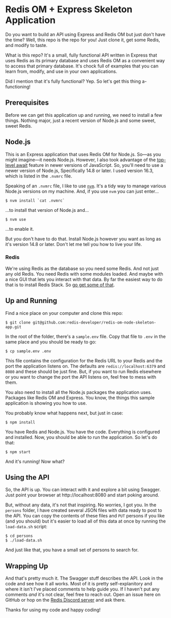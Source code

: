 # Redis OM + Express Skeleton Application

Do you want to build an API using Express and Redis OM but just don't have the time? Well, this repo is the repo for you! Just clone it, get some Redis, and modify to taste.

What is this repo? It's a small, fully functional API written in Express that uses Redis as its primary database and uses Redis OM as a convenient way to access that primary database. It's chock full of examples that you can learn from, modify, and use in your own applications.

Did I mention that it's fully functional? Yep. So let's get this thing a-functioning!

## Prerequisites

Before we can get this application up and running, we need to install a few things. Nothing major, just a recent version of Node.js and some sweet, sweet Redis.

## Node.js

This is an Express application that uses Redis OM for Node.js. So—as you might imagine—it needs Node.js. However, I also took advantage of the [top-level await](https://developer.mozilla.org/en-US/docs/Web/JavaScript/Reference/Operators/await#top_level_await) feature in newer versions of JavaScript. So, you'll need to use a newer version of Node.js, Specifically 14.8 or later. I used version 16.3, which is listed in the `.nvmrc` file.

Speaking of an `.nvmrc` file, I like to use [`nvm`](https://github.com/nvm-sh/nvm). It's a tidy way to manage various Node.js versions on my machine. And, if you use `nvm` you can just enter...

    $ nvm install `cat .nvmrc`

...to install that version of Node.js and...

    $ nvm use

...to enable it.

But you don't have to do that. Install Node.js however you want as long as it's version 14.8 or later. Don't let me tell you how to live your life.

### Redis

We're using Redis as the database so you need some Redis. And not just any old Redis. You need Redis with some modules loaded. And maybe with a nice GUI that lets you interact with that data. By far the easiest way to do that is to install Redis Stack. So [go get some of that](https://hub.docker.com/repository/docker/redislabs/redis-stack).

## Up and Running

Find a nice place on your computer and clone this repo:

    $ git clone git@github.com:redis-developer/redis-om-node-skeleton-app.git

In the root of the folder, there's a `sample.env` file. Copy that file to `.env` in the same place and you should be ready to go:

    $ cp sample.env .env

This file contains the configuration for the Redis URL to your Redis and the port the application listens on. The defaults are `redis://localhost:6379` and `8080` and these should be just fine. But, if you want to run Redis elsewhere or you want to change the port the API listens on, feel free to mess with them.

You also need to install all the Node.js packages the application uses. Packages like Redis OM and Express. You know, the things this sample application is showing you how to use.

You probably know what happens next, but just in case:

    $ npm install

You have Redis and Node.js. You have the code. Everything is configured and installed. Now, you should be able to run the application. So let's do that:

    $ npm start

And it's running! Now what?

## Using the API

So, the API is up. You can interact with it and explore a bit using Swagger. Just point your browser at http://localhost:8080 and start poking around.

But, without any data, it's not that inspiring. No worries, I got you. In the `persons` folder, I have created several JSON files with data ready to post to the API. You can copy the contents of these files and `PUT` persons if you like (and you should) but it's easier to load all of this data at once by running the `load-data.sh` script:

    $ cd persons
    $ ./load-data.sh

And just like that, you have a small set of persons to search for.

## Wrapping Up

And that's pretty much it. The Swagger stuff describes the API. Look in the code and see how it all works. Most of it is pretty self-explanitory and where it isn't I've placed comments to help guide you. If I haven't put any comments *and* it's not clear, feel free to reach out. Open an issue here on GitHub or hop on the [Redis Discord server](https://discord.gg/redis) and ask there.

Thanks for using my code and happy coding!
